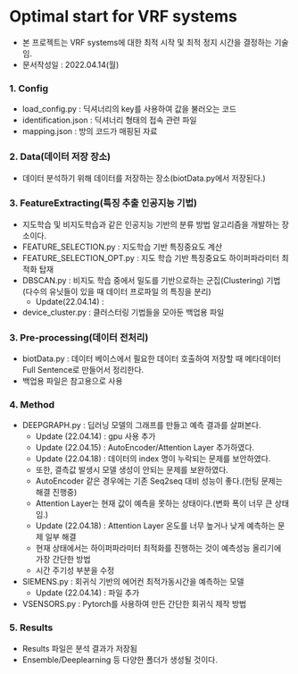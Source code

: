# Optimal start for VRF systems
* 본 프로젝트는 VRF systems에 대한 최적 시작 및 최적 정지 시간을 결정하는 기술임.
* 문서작성일 : 2022.04.14(월) 

### 1. Config
* load_config.py : 딕셔너리의 key를 사용하여 값을 불러오는 코드
* identification.json : 딕셔너리 형태의 접속 관련 파일
* mapping.json : 방의 코드가 매핑된 자료

### 2. Data(데이터 저장 장소)
* 데이터 분석하기 위해 데이터를 저장하는 장소(biotData.py에서 저장된다.)

### 3. FeatureExtracting(특징 추출 인공지능 기법)
* 지도학습 및 비지도학습과 같은 인공지능 기반의 분류 방법 알고리즘을 개발하는 장소이다.
* FEATURE_SELECTION.py : 지도학습 기반 특징중요도 계산
* FEATURE_SELECTION_OPT.py : 지도 학습 기반 특징중요도 하이퍼파라미터 최적화 탑재
* DBSCAN.py : 비지도 학습 중에서 밀도를 기반으로하는 군집(Clustering) 기법 (다수의 유닛들이 있을 때 데이터 프로파일 의 특징을 분리)
  * Update(22.04.14) : 
* device_cluster.py : 클러스터링 기법들을 모아둔 백업용 파일

### 3. Pre-processing(데이터 전처리)
* biotData.py : 데이터 베이스에서 필요한 데이터 호출하여 저장할 때 메타데이터 Full Sentence로 만들어서 정리한다.
* 백업용 파일은 참고용으로 사용

### 4. Method
* DEEPGRAPH.py : 딥러닝 모델의 그래프를 만들고 예측 결과를 살펴본다.
    * Update (22.04.14) : gpu 사용 추가
    * Update (22.04.15) : AutoEncoder/Attention Layer 추가하였다.
    * Update (22.04.18) : 데이터의 index 명이 누락되는 문제를 보안하였다. 
    * 또한, 결측값 발생시 모델 생성이 안되는 문제를 보완하였다.
    * AutoEncoder 같은 경우에는 기존 Seq2seq 대비 성능이 좋다.(헌팅 문제는 해결 진행중)
    * Attention Layer는 현재 값이 예측을 못하는 상태이다.(변화 폭이 너무 큰 상태임.)
    * Update (22.04.18) : Attention Layer 온도를 너무 높거나 낮게 예측하는 문제 일부 해결
    * 현재 상태에서는 하이퍼파라미터 최적화를 진행하는 것이 예측성능 올리기에 가장 간단한 방법
    * 시간 주기성 부분을 수정
* SIEMENS.py : 회귀식 기반의 에어컨 최적가동시간을 예측하는 모델
    * Update (22.04.14) : 파일 추가
* VSENSORS.py : Pytorch를 사용하여 만든 간단한 회귀식 제작 방법

### 5. Results
* Results 파일은 분석 결과가 저장됨
* Ensemble/Deeplearning 등 다양한 폴더가 생성될 것이다.